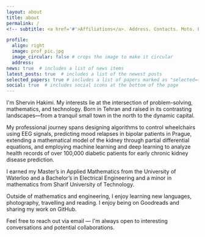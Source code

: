 ```yaml
---
layout: about
title: about
permalink: /
<!-- subtitle: <a href='#'>Affiliations</a>. Address. Contacts. Moto. Etc. -->

profile:
  align: right
  image: prof_pic.jpg
  image_circular: false # crops the image to make it circular
  address: 
news: true  # includes a list of news items
latest_posts: true  # includes a list of the newest posts
selected_papers: true # includes a list of papers marked as "selected={true}"
social: true  # includes social icons at the bottom of the page
---
```



<!--
Write your biography here. Tell the world about yourself. Link to your favorite [subreddit](http://reddit.com). You can put a picture in, too. The code is already in, just name your picture `prof_pic.jpg` and put it in the `img/` folder.

Put your address / P.O. box / other info right below your picture. You can also disable any of these elements by editing `profile` property of the YAML header of your `_pages/about.md`. Edit `_bibliography/papers.bib` and Jekyll will render your [publications page](/al-folio/publications/) automatically.

Link to your social media connections, too. This theme is set up to use [Font Awesome icons](http://fortawesome.github.io/Font-Awesome/) and [Academicons](https://jpswalsh.github.io/academicons/), like the ones below. Add your Facebook, Twitter, LinkedIn, Google Scholar, or just disable all of them.
-->

I'm Shervin Hakimi. My interests lie at the intersection of problem-solving, mathematics, and technology. Born in Tehran and raised in its contrasting landscapes—from a tranquil small town in the north to the dynamic capital.

My professional journey spans designing algorithms to control wheelchairs using EEG signals, predicting mood relapses in bipolar patients in Prague, extending a mathematical model of the kidney through partial differential equations, and employing machine learning and deep learning to analyze health records of over 100,000 diabetic patients for early chronic kidney disease prediction.

I earned my Master’s in Applied Mathematics from the University of Waterloo and a Bachelor’s in Electrical Engineering and a minor in mathematics from Sharif University of Technology.

Outside of mathematics and engineering, I enjoy learning new languages, photography, travelling and reading. I enjoy being on Goodreads and sharing my work on GitHub.  

Feel free to reach out via email — I'm always open to interesting conversations and potential collaborations.

